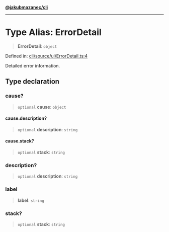 [**@jakubmazanec/cli**](../README.md)

---

# Type Alias: ErrorDetail

> **ErrorDetail**: `object`

Defined in:
[cli/source/ui/ErrorDetail.ts:4](https://github.com/jakubmazanec/tools/blob/66e975ab265618dba82f8e4c56654145b7ba4db7/packages/cli/source/ui/ErrorDetail.ts#L4)

Detailed error information.

## Type declaration

### cause?

> `optional` **cause**: `object`

#### cause.description?

> `optional` **description**: `string`

#### cause.stack?

> `optional` **stack**: `string`

### description?

> `optional` **description**: `string`

### label

> **label**: `string`

### stack?

> `optional` **stack**: `string`
